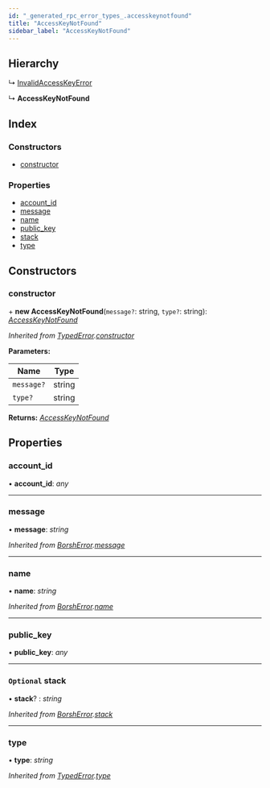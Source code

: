 ```yaml
---
id: "_generated_rpc_error_types_.accesskeynotfound"
title: "AccessKeyNotFound"
sidebar_label: "AccessKeyNotFound"
---
```


## Hierarchy

  ↳ [InvalidAccessKeyError](_generated_rpc_error_types_.invalidaccesskeyerror.md)

  ↳ **AccessKeyNotFound**

## Index

### Constructors

* [constructor](_generated_rpc_error_types_.accesskeynotfound.md#constructor)

### Properties

* [account_id](_generated_rpc_error_types_.accesskeynotfound.md#account_id)
* [message](_generated_rpc_error_types_.accesskeynotfound.md#message)
* [name](_generated_rpc_error_types_.accesskeynotfound.md#name)
* [public_key](_generated_rpc_error_types_.accesskeynotfound.md#public_key)
* [stack](_generated_rpc_error_types_.accesskeynotfound.md#optional-stack)
* [type](_generated_rpc_error_types_.accesskeynotfound.md#type)

## Constructors

###  constructor

\+ **new AccessKeyNotFound**(`message?`: string, `type?`: string): *[AccessKeyNotFound](_generated_rpc_error_types_.accesskeynotfound.md)*

*Inherited from [TypedError](_utils_errors_.typederror.md).[constructor](_utils_errors_.typederror.md#constructor)*

**Parameters:**

Name | Type |
------ | ------ |
`message?` | string |
`type?` | string |

**Returns:** *[AccessKeyNotFound](_generated_rpc_error_types_.accesskeynotfound.md)*

## Properties

###  account_id

• **account_id**: *any*

___

###  message

• **message**: *string*

*Inherited from [BorshError](_utils_serialize_.borsherror.md).[message](_utils_serialize_.borsherror.md#message)*

___

###  name

• **name**: *string*

*Inherited from [BorshError](_utils_serialize_.borsherror.md).[name](_utils_serialize_.borsherror.md#name)*

___

###  public_key

• **public_key**: *any*

___

### `Optional` stack

• **stack**? : *string*

*Inherited from [BorshError](_utils_serialize_.borsherror.md).[stack](_utils_serialize_.borsherror.md#optional-stack)*

___

###  type

• **type**: *string*

*Inherited from [TypedError](_utils_errors_.typederror.md).[type](_utils_errors_.typederror.md#type)*
